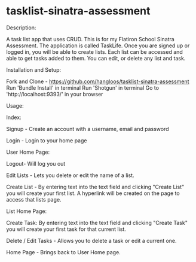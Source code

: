 # tasklist-sinatra-assessment

Description:

A task list app that uses CRUD. This is for my Flatiron School Sinatra Assessment. The application is called TaskLife. Once you are signed up or logged in, you will be able to create lists. Each list can be accessed and able to get tasks added to them. You can edit, or delete any list and task. 

Installation and Setup:

Fork and Clone - https://github.com/hangloos/tasklist-sinatra-assessment
Run 'Bundle Install' in terminal
Run 'Shotgun' in terminal 
Go to 'http://localhost:9393/' in your browser


Usage:

Index:

Signup - Create an account with a username, email and password

Login - Login to your home page

User Home Page:

Logout- Will log you out

Edit Lists - Lets you delete or edit the name of a list. 

Create List - By entering text into the text field and clicking "Create List" you will create your first list. A hyperlink will be created on the page to access that lists page. 

List Home Page:

Create Task: By entering text into the text field and clicking "Create Task" you will create your first task for that current list.

Delete / Edit Tasks - Allows you to delete a task or edit a current one. 

Home Page - Brings back to User Home page. 





